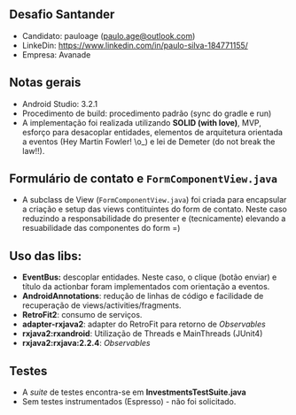 ## Desafio Santander
* Candidato: pauloage (paulo.age@outlook.com)
* LinkeDin: https://www.linkedin.com/in/paulo-silva-184771155/
* Empresa: Avanade

## Notas gerais
* Android Studio: 3.2.1
* Procedimento de build: procedimento padrão (sync do gradle e run)
* A implementação foi realizada utilizando **SOLID (with love)**, MVP, esforço para desacoplar entidades, elementos de arquitetura orientada a eventos (Hey Martin Fowler! \o_) e lei de Demeter (do not break the law!!).

## Formulário de contato e `FormComponentView.java`
* A subclass de View (`FormComponentView.java`) foi criada para encapsular a criação e setup das views contituintes do form de contato. Neste caso reduzindo a responsabilidade do presenter e (tecnicamente) elevando a resuabilidade das componentes do form =)

## Uso das libs:
* **EventBus:** descoplar entidades. Neste caso, o clique (botão enviar) e título da actionbar foram implementados com orientação a eventos.
* **AndroidAnnotations**: redução de linhas de código e facilidade de recuperação de views/activities/fragments.
* **RetroFit2**: consumo de serviços.
* **adapter-rxjava2**: adapter do RetroFit para retorno de *Observables*
* **rxjava2:rxandroid**: Utilização de Threads e MainThreads (JUnit4)
* **rxjava2:rxjava:2.2.4**: *Observables*

## Testes
* A *suite* de testes encontra-se em **InvestmentsTestSuite.java**
* Sem testes instrumentados (Espresso) - não foi solicitado.

